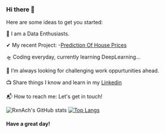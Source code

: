 ### Hi there 👋




Here are some ideas to get you started:

🎤 I am a Data Enthusiasts. 
   
   
 ✔ My recent Project:
   -[Prediction Of House Prices](https://github.com/RxnAch/DeepLearning/blob/main/Predicting_House_Prices_on_kaggle.ipynb)

🛸 Coding everyday, currently learning DeepLearning...

🌋 I’m always looking for challenging work oppurtunities ahead.

<!-- 💬 Actively writing blogs Check it Out!  -->

📺 Share things I know and learn in my [Linkedin](https://www.linkedin.com/in/chhabi-acharya-95747a19a/)

📬 How to reach me: Let's get in touch!


![RxnAch's GitHub stats](https://github-readme-stats.vercel.app/api?username=rxnach&show_icons=true&theme=radical)
                     [![Top Langs](https://github-readme-stats.vercel.app/api/top-langs/?username=rxnach&langs_count=8)](https://github.com/rxnach/github-readme-stats)




#### Have a great day!
